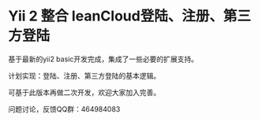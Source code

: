 Yii 2 整合 leanCloud登陆、注册、第三方登陆
============================
基于最新的yii2 basic开发完成，集成了一些必要的扩展支持。

计划实现：登陆、注册、第三方登陆的基本逻辑。

可基于此版本再做二次开发，欢迎大家加入完善。

问题讨论，反馈QQ群：464984083







